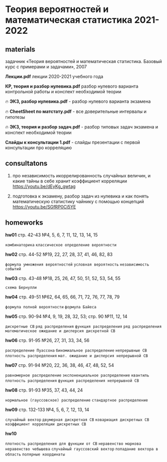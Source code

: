 # Теория вероятностей и математическая статистика 2021-2022
materials
---
задачник «Теория вероятностей и математическая статистика. Базовый курс с примерами и задачами», 2007

**Лекции.pdf** лекции 2020-2021 учебного года

**КР, теория и разбор нулевика.pdf** разбор нулевого варианта контрольной работы и конспект необходимой теории

🔥 **ЭКЗ, разбор нулевика.pdf** -  разбор нулевого варианта экзамена

🔥 **CheetSheet по матстату.pdf** -  все доверительные интервалы и гипотезы

🔥 **ЭКЗ, теория и разбор задач.pdf** -  разбор типовых задач экзамена и конспект необходимой теории

**Слайды к консультации 1.pdf** - слайды презентации с первой консультации про корреляцию

consultatons
---
1) про независимость икоррелированность случайных величин, и какие тайны в себе хранит коэффициент корреляции
https://youtu.be/dEyKg_gwtag

2) подготовка к экзамену, разбор задач из нулевика и как понять математическую статистику чайнику с помощью концепций
https://youtu.be/SGfRP0Ci5YE

homeworks
---
**hw01** стр. 42-43 №4, 5, 6, 7, 11, 12, 13, 14, 15

`комбинаторика` `классическое определение вероятности`

**hw02** стр. 44-52 №19, 22, 27, 28, 37, 41, 46, 82, 83

`формула умножения вероятностей` `условная вероятность` `независимость событий`

**hw03** стр. 43-48 №18, 25, 26, 47, 50, 51, 52, 53, 54, 55

`схема Бернулли`

**hw04** стр. 49-51 №62, 64, 65, 66, 71, 72, 76, 77, 78, 79

`формула полной вероятности` `формула Байеса`

**hw05** стр. 90-94 №4, 9, 19, 28, 32, 53; стр. 90 №11, 12, 14

`дискретные СВ` `ряд распределения` `функция распределения` `ряд распределения` `математическое ожидание и дисперсия дискретной СВ`

**hw06** стр. 91-95 №26, 27, 31, 33, 34, 56

`распределение Пуассона` `биномиальное распределение` `непрерывные СВ` `плотность распределения` `мат. ожидание и дисперсия непрерывной СВ`

**hw07** стр. 91-94 №20, 22, 36, 38, 46, 47, 48, 52, 54

`равномерное распределение` `экспоненциальное распределение` `квантиль` `плотность распределения` `функция распределения непрерывной СВ`

**hw08** стр. 91-93 №35, 37, 43, 44, 24

`нормальное (гауссовское) распределение` `стандартное распределение`

**hw09** стр. 132-133 №4, 5, 6, 7, 12, 13, 14

`случайный вектор` `двумерная дискретная СВ` `ковариация дискретных СВ` `коэффициент корреляции дискретных СВ`

**hw10** 

`плотность распределения для функции от СВ` `неравенство маркова` `неравенство чебышева` `случайный гауссовский вектор` `попадание вектора в область` `полярные координаты`
